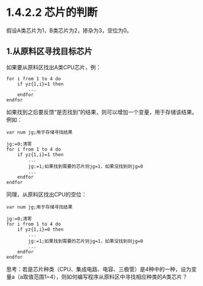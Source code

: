 # 1.4.2.2 芯片的判断

假设A类芯片为1，B类芯片为2，掺杂为3，空位为0。

## 1.从原料区寻找目标芯片

如果要从原料区找出A类CPU芯片，例：

```
for i from 1 to 4 do
	if yz{1,i}=1 then
		...
	endfor
endfor
```

如果找到之后要反馈“是否找到”的结果，则可以增加一个变量，用于存储该结果。例如：

```
var num jg;用于存储寻找结果

jg:=0;清零
for i from 1 to 4 do
	if yz{1,i}=1 then
		...
		jg:=1;如果找到需要的芯片则jg=1，如果没找到则jg=0
		...
	endfor
endfor
```

同理，从原料区找出CPU的空位：

```
var num jg;用于存储寻找结果

jg:=0;清零
for i from 1 to 4 do
	if yz{1,i}=0 then
		...
		jg:=1;如果找到需要的芯片则jg=1，如果没找到则jg=0
		...
	endfor
endfor
```

思考：若是芯片种类（CPU、集成电路、电容、三极管）是4种中的一种，设为变量a（a取值范围1~4），则如何编写程序从原料区中寻找相应种类的A类芯片？

